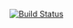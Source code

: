 [![Build Status](https://app.travis-ci.com/cfm-alm/RESTWith-ASP.NET-v1.svg?branch=main)](https://app.travis-ci.com/cfm-alm/RESTWith-ASP.NET-v1)
